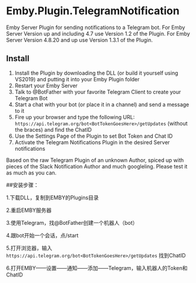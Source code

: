 # Emby.Plugin.TelegramNotification

Emby Server Plugin for sending notifications to a Telegram bot.
For Emby Server Version up and including 4.7 use Version 1.2 of the Plugin.
For Emby Server Version 4.8.20 and up use Version 1.3.1 of the Plugin.

## Install
1. Install the Plugin by downloading the DLL (or build it yourself using VS2019) and putting it into your Emby Plugin folder
2. Restart your Emby Server
3. Talk to @BotFather with your favorite Telegram Client to create your Telegram Bot
4. Start a chat with your bot (or place it in a channel) and send a message to it
5. Fire up your browser and type the following URL: `https://api.telegram.org/bot<BotTokenGoesHere>/getUpdates` 
   (without the braces) and find the ChatID 
6. Use the Settings Page of the Plugin to set Bot Token and Chat ID
7. Activate the Telegram Notifications Plugin in the desired Server notifications

Based on the raw Telegram Plugin of an unknown Author, spiced up with pieces of the Slack Notification Author and much googleling.
Please test it as much as you can. 



##安装步骤：

1.下载DLL，复制到EMBY的Plugins目录

2.重启EMBY服务器

3.使用Telegram，找@BotFather创建一个机器人（bot）

4.跟bot开始一个会话，点/start

5.打开浏览器，输入 `https://api.telegram.org/bot<BotTokenGoesHere>/getUpdates` 找到ChatID

6.打开EMBY——设置——通知——添加——Telegram，输入机器人的Token和ChatID
